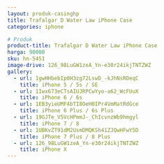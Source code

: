 ```yaml
---
layout: produk-casinghp
title: Trafalgar D Water Law iPhone Case
categories: iphone

# Produk
product-title: Trafalgar D Water Law iPhone Case
harga: 90000
sku: hn-5451
image-drive: 126_98LuGW1zeA_Yn-e30r24ikjTNTZWZ
gallery:
  - url: 1gwHHbebIp0H3zg72LswD_-kJhNsROeqC
    title: iPhone 5 / 5s / SE
  - url: 1Iwx673eCTsAIUJRPCwYyo-a62_WcFUuX
    title: iPhone 6 / 6s
  - url: 1EB3yieUMF4bTI8OeH0IPr4VmMatRdGce
    title: iPhone 6 Plus / 6s Plus
  - url: 19GJTe_V5VcHPmmJ-_ChIcvnzWb9hmgyl
    title: iPhone 7 / 8
  - url: 1UBKvZT91dM2UsmDMQKSh41ZJQwHFwY5D
    title: iPhone 7 Plus / 8 Plus
  - url: 126_98LuGW1zeA_Yn-e30r24ikjTNTZWZ
    title: iPhone X
---
```

